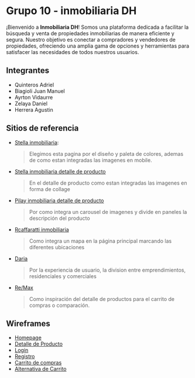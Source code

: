 # Grupo 10 - inmobiliaria DH

¡Bienvenido a **Inmobiliaria DH**! Somos una plataforma dedicada a facilitar la búsqueda y venta de propiedades inmobiliarias de manera eficiente y segura. Nuestro objetivo es conectar a compradores y vendedores de propiedades, ofreciendo una amplia gama de opciones y herramientas para satisfacer las necesidades de todos nuestros usuarios.

## Integrantes

- Quinteros Adriel
- Biagioli Juan Manuel
- Ayrton Vidaurre
- Zelaya Daniel
- Herrera Agustin

## Sitios de referencia

- [Stella inmobiliaria](https://stellainmobiliaria.com/):
    > Elegimos esta pagina por el diseño y paleta de colores, ademas de como estan integradas las imagenes en mobile.
- [Stella inmobiliaria detalle de producto](https://stellainmobiliaria.com/propiedad/casa-en-venta-en-san-justo--312614)
    > En el detalle de producto como estan integradas las imagenes en forma de collage
- [Pilay inmobiliaria detalle de producto](https://pilayinmobiliaria.com/property/venta-departamento-belgrano-4700-3/)
    > Por como integra un carousel de imagenes y divide en paneles la descripción del producto
- [Rcaffaratti inmobiliaria](https://www.rcaffaratti.com/)
    > Como integra un mapa en la página principal marcando las diferentes ubicaciones
- [Daria](https://www.daria.com.ar/)
    > Por la experiencia de usuario, la division entre emprendimientos, residenciales y comerciales
- [Re/Max](https://www.remax.com.ar/)
    > Como inspiración del detalle de productos para el carrito de compras o comparación.

## Wireframes

- [Homepage](https://github.com/BiagioliJuanManuel/grupo_10_inmobiliariaDH/blob/main/wireframes/1-Homepage.png)
- [Detalle de Producto](https://github.com/BiagioliJuanManuel/grupo_10_inmobiliariaDH/blob/main/wireframes/2-Detalle-de-producto.png)
- [Login](https://github.com/BiagioliJuanManuel/grupo_10_inmobiliariaDH/blob/main/wireframes/3-Login.png)
- [Registro](https://github.com/BiagioliJuanManuel/grupo_10_inmobiliariaDH/blob/main/wireframes/4-Registro.png)
- [Carrito de compras](https://github.com/BiagioliJuanManuel/grupo_10_inmobiliariaDH/blob/main/wireframes/5-Carrito-de-compra-Favoritos.png)
- [Alternativa de Carrito](https://github.com/BiagioliJuanManuel/grupo_10_inmobiliariaDH/blob/main/wireframes/6-Favoritos-Comparacion.png)

